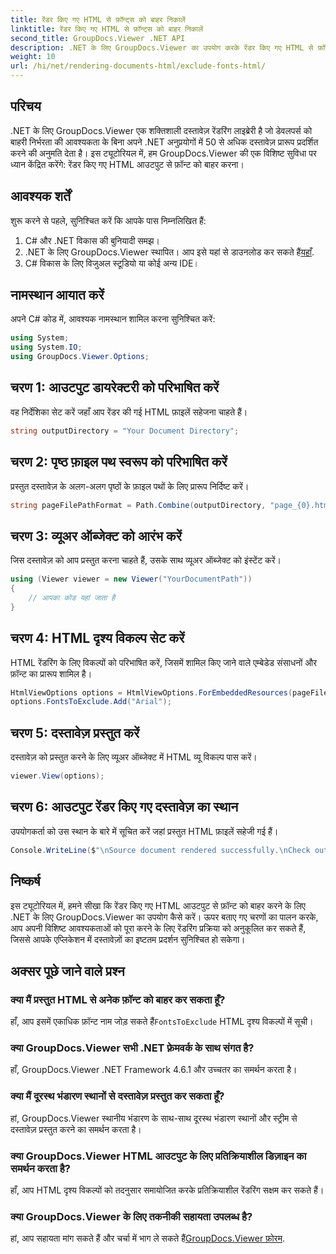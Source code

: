 ```yaml
---
title: रेंडर किए गए HTML से फ़ॉन्ट्स को बाहर निकालें
linktitle: रेंडर किए गए HTML से फ़ॉन्ट्स को बाहर निकालें
second_title: GroupDocs.Viewer .NET API
description: .NET के लिए GroupDocs.Viewer का उपयोग करके रेंडर किए गए HTML से फ़ॉन्ट को बाहर करने का तरीका जानें। निर्बाध दस्तावेज़ प्रदर्शन के लिए इस चरण-दर-चरण मार्गदर्शिका का पालन करें।
weight: 10
url: /hi/net/rendering-documents-html/exclude-fonts-html/
---
```

## परिचय
.NET के लिए GroupDocs.Viewer एक शक्तिशाली दस्तावेज़ रेंडरिंग लाइब्रेरी है जो डेवलपर्स को बाहरी निर्भरता की आवश्यकता के बिना अपने .NET अनुप्रयोगों में 50 से अधिक दस्तावेज़ प्रारूप प्रदर्शित करने की अनुमति देता है। इस ट्यूटोरियल में, हम GroupDocs.Viewer की एक विशिष्ट सुविधा पर ध्यान केंद्रित करेंगे: रेंडर किए गए HTML आउटपुट से फ़ॉन्ट को बाहर करना। 
## आवश्यक शर्तें
शुरू करने से पहले, सुनिश्चित करें कि आपके पास निम्नलिखित हैं:
1. C# और .NET विकास की बुनियादी समझ।
2.  .NET के लिए GroupDocs.Viewer स्थापित। आप इसे यहां से डाउनलोड कर सकते हैं[यहाँ](https://releases.groupdocs.com/viewer/net/).
3. C# विकास के लिए विजुअल स्टूडियो या कोई अन्य IDE।

## नामस्थान आयात करें
अपने C# कोड में, आवश्यक नामस्थान शामिल करना सुनिश्चित करें:
```csharp
using System;
using System.IO;
using GroupDocs.Viewer.Options;
```

## चरण 1: आउटपुट डायरेक्टरी को परिभाषित करें
वह निर्देशिका सेट करें जहाँ आप रेंडर की गई HTML फ़ाइलें सहेजना चाहते हैं।
```csharp
string outputDirectory = "Your Document Directory";
```
## चरण 2: पृष्ठ फ़ाइल पथ स्वरूप को परिभाषित करें
प्रस्तुत दस्तावेज़ के अलग-अलग पृष्ठों के फ़ाइल पथों के लिए प्रारूप निर्दिष्ट करें।
```csharp
string pageFilePathFormat = Path.Combine(outputDirectory, "page_{0}.html");
```
## चरण 3: व्यूअर ऑब्जेक्ट को आरंभ करें
जिस दस्तावेज़ को आप प्रस्तुत करना चाहते हैं, उसके साथ व्यूअर ऑब्जेक्ट को इंस्टेंट करें।
```csharp
using (Viewer viewer = new Viewer("YourDocumentPath"))
{
    // आपका कोड यहां जाता है
}
```
## चरण 4: HTML दृश्य विकल्प सेट करें
HTML रेंडरिंग के लिए विकल्पों को परिभाषित करें, जिसमें शामिल किए जाने वाले एम्बेडेड संसाधनों और फ़ॉन्ट का प्रारूप शामिल है।
```csharp
HtmlViewOptions options = HtmlViewOptions.ForEmbeddedResources(pageFilePathFormat);
options.FontsToExclude.Add("Arial");
```
## चरण 5: दस्तावेज़ प्रस्तुत करें
दस्तावेज़ को प्रस्तुत करने के लिए व्यूअर ऑब्जेक्ट में HTML व्यू विकल्प पास करें।
```csharp
viewer.View(options);
```
## चरण 6: आउटपुट रेंडर किए गए दस्तावेज़ का स्थान
उपयोगकर्ता को उस स्थान के बारे में सूचित करें जहां प्रस्तुत HTML फ़ाइलें सहेजी गई हैं।
```csharp
Console.WriteLine($"\nSource document rendered successfully.\nCheck output in {outputDirectory}.");
```

## निष्कर्ष
इस ट्यूटोरियल में, हमने सीखा कि रेंडर किए गए HTML आउटपुट से फ़ॉन्ट को बाहर करने के लिए .NET के लिए GroupDocs.Viewer का उपयोग कैसे करें। ऊपर बताए गए चरणों का पालन करके, आप अपनी विशिष्ट आवश्यकताओं को पूरा करने के लिए रेंडरिंग प्रक्रिया को अनुकूलित कर सकते हैं, जिससे आपके एप्लिकेशन में दस्तावेज़ों का इष्टतम प्रदर्शन सुनिश्चित हो सकेगा।
## अक्सर पूछे जाने वाले प्रश्न
### क्या मैं प्रस्तुत HTML से अनेक फ़ॉन्ट को बाहर कर सकता हूँ?
 हाँ, आप इसमें एकाधिक फ़ॉन्ट नाम जोड़ सकते हैं`FontsToExclude` HTML दृश्य विकल्पों में सूची।
### क्या GroupDocs.Viewer सभी .NET फ़्रेमवर्क के साथ संगत है?
हाँ, GroupDocs.Viewer .NET Framework 4.6.1 और उच्चतर का समर्थन करता है।
### क्या मैं दूरस्थ भंडारण स्थानों से दस्तावेज़ प्रस्तुत कर सकता हूँ?
हां, GroupDocs.Viewer स्थानीय भंडारण के साथ-साथ दूरस्थ भंडारण स्थानों और स्ट्रीम से दस्तावेज़ प्रस्तुत करने का समर्थन करता है।
### क्या GroupDocs.Viewer HTML आउटपुट के लिए प्रतिक्रियाशील डिज़ाइन का समर्थन करता है?
हाँ, आप HTML दृश्य विकल्पों को तदनुसार समायोजित करके प्रतिक्रियाशील रेंडरिंग सक्षम कर सकते हैं।
### क्या GroupDocs.Viewer के लिए तकनीकी सहायता उपलब्ध है?
 हां, आप सहायता मांग सकते हैं और चर्चा में भाग ले सकते हैं[GroupDocs.Viewer फ़ोरम](https://forum.groupdocs.com/c/viewer/9).
